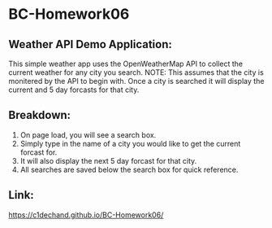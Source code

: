 # BC-Homework06

## Weather API Demo Application:

This simple weather app uses the OpenWeatherMap API to collect the current weather for any city you search. NOTE: This assumes that the city is monitered by the API to begin with. Once a city is searched it will display the current and 5 day forcasts for that city.

## Breakdown:

1. On page load, you will see a search box.
2. Simply type in the name of a city you would like to get the current forcast for.
3. It will also display the next 5 day forcast for that city.
4. All searches are saved below the search box for quick reference.

## Link: 

https://c1dechand.github.io/BC-Homework06/

